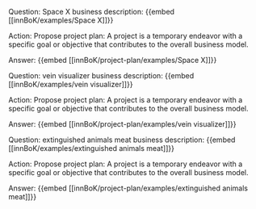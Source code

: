 Question: Space X business description:
{{embed [[innBoK/examples/Space X]]}}

Action: Propose project plan: A project is a temporary endeavor with a specific goal or objective that contributes to the overall business model.

Answer:
{{embed [[innBoK/project-plan/examples/Space X]]}}

Question: vein visualizer business description:
{{embed [[innBoK/examples/vein visualizer]]}}

Action: Propose project plan: A project is a temporary endeavor with a specific goal or objective that contributes to the overall business model.

Answer:
{{embed [[innBoK/project-plan/examples/vein visualizer]]}}

Question: extinguished animals meat business description:
{{embed [[innBoK/examples/extinguished animals meat]]}}

Action: Propose project plan: A project is a temporary endeavor with a specific goal or objective that contributes to the overall business model.

Answer:
{{embed [[innBoK/project-plan/examples/extinguished animals meat]]}}



